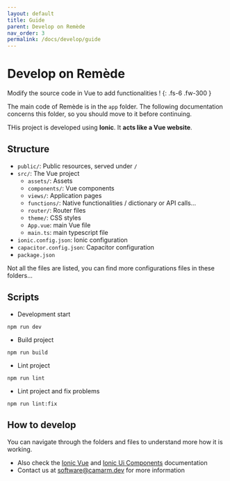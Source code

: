 ```yaml
---
layout: default
title: Guide
parent: Develop on Remède
nav_order: 3
permalink: /docs/develop/guide
---
```


# Develop on Remède
Modify the source code in Vue to add functionalities !
{: .fs-6 .fw-300 }

The main code of Remède is in the `app` folder. The following documentation concerns this folder, so you should move to it
before continuing.

THis project is developed using **Ionic**. It **acts like a Vue website**.

## Structure

- `public/`: Public resources, served under `/`
- `src/`: The Vue project
  - `assets/`: Assets 
  - `components/`: Vue components 
  - `views/`: Application pages 
  - `functions/`: Native functionalities / dictionary or API calls... 
  - `router/`: Router files 
  - `theme/`: CSS styles 
  - `App.vue`: main Vue file 
  - `main.ts`: main typescript file
- `ionic.config.json`: Ionic configuration
- `capacitor.config.json`: Capacitor configuration
- `package.json`

Not all the files are listed, you can find more configurations files in these folders...

## Scripts

- Development start
```shell
npm run dev 
```
- Build project
```shell
npm run build 
```
- Lint project
```shell
npm run lint 
```

- Lint project and fix problems
```shell
npm run lint:fix 
```

## How to develop

You can navigate through the folders and files to understand more how it is working.

- Also check the [Ionic Vue](https://ionicframework.com/docs/vue/overview) and [Ionic Ui Components](https://ionicframework.com/docs/components) documentation
- Contact us at [software@camarm.dev](mailto:software@camarm.dev) for more information
